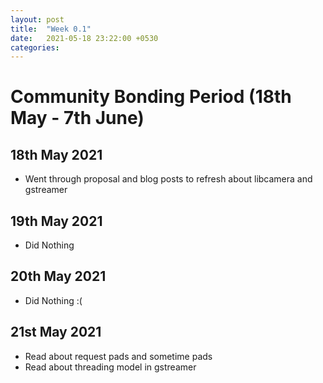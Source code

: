 ```yaml
---
layout: post
title:  "Week 0.1"
date:   2021-05-18 23:22:00 +0530
categories:
---
```


# Community Bonding Period (18th May - 7th June)

## 18th May 2021
* Went through proposal and blog posts to refresh about libcamera and gstreamer

## 19th May 2021
* Did Nothing

## 20th May 2021
* Did Nothing :(

## 21st May 2021
* Read about request pads and sometime pads
* Read about threading model in gstreamer
